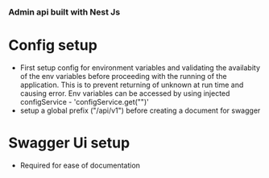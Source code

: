 ### Admin api built with Nest Js

# Config setup
- First setup config for environment variables and validating the availabity of the env variables before proceeding with the running of the application. This is to prevent returning of unknown at run time and causing error. Env variables can be accessed by using injected configService - 'configService.get<string>("<IDENTIFIER>")'
- setup a global prefix ("/api/v1") before creating a document for swagger

# Swagger Ui setup
- Required for ease of documentation